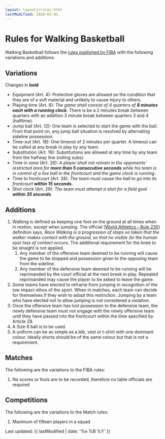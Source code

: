 ```yaml
---
layout: layouts/rules.html
lastModified: 2020-03-01
---
```


# Rules for Walking Basketball

Walking Basketball follows the [rules published by FIBA](https://www.fiba.basketball/basketball-rules) with the following variations and additions:

## Variations

Changes in **bold**

- Equipment (Art. 4): Protective gloves are allowed on the condition that they are of a soft material and unlikely to cause injury to others.
- Playing time (Art. 8): _The game shall consist of 4 quarters of **8 minutes each with a running clock**_. There is be a 2 minutes break between quarters with an addition 3 minute break between quarters 3 and 4 (halftime).
- Jump ball (Art. 12): One team is selected to start the game with the ball. From that point on, any jump ball situation is resolved by alternating sideline possession.
- Time-out (Art. 18): One timeout of 2 minutes per quarter. A timeout can be called at any break in play by any team.
- Substitution (Art. 19): Substitutions are allowed at any time by any team from the halfway line (rolling subs).
- Time in zone (Art. 26): _A player shall not remain in the opponents' restricted area for **more than 5 consecutive seconds** while his team is in control of a live ball in the frontcourt and the game clock is running_.
- Time to frontcourt (Art. 28): _The team must cause the ball to go into its frontcourt **within 15 seconds**_.
- Shot clock (Art. 29): _The team must attempt a shot for a field goal **within 35 seconds**_.

## Additions

1. Walking is defined as keeping one foot on the ground at all times when in motion, except when jumping. The official ([World Athletics - Rule 230](https://www.worldathletics.org/download/download?filename=29eea293-b5c1-42a4-9838-bdeaa31d2e48.pdf&urlslug=C2.1%20-%20Technical%20Rules%20(amended%20on%2031%20January%202020))) definition says, _Race Walking is a progression of steps so taken that the walker makes contact with
the ground, so that no visible (to the human eye) loss of contact occurs_. The additional requirement for the knee to be straight is not applied.
	1. Any member of the offensive team deemed to be running will cause the game to be stopped and possession given to the opposing team from the sideline.
	1. Any member of the defensive team deemed to be running will be reprimanded by the court official at the next break in play. Repeated reprimanded may cause the player to be asked to leave the game.
1. Some teams have elected to reframe from jumping in recognition of the low impact ethos of the sport. When in matches, each team can decide for themselves if they wish to adopt this restriction. Jumping by a team who have elected not to allow jumping is not considered a violation.
1. Once the offensive team has lost possession to the defensive team, the newly defensive team must not engage with the newly offensive team until they have passed into the frontcourt within the time specified by Article 28.
1. A Size 6 ball is to be used.
1. A uniform can be as simple as a bib, vest or t-shirt with one dominant colour. Ideally shorts should be of the same colour but that is not a requirement.

## Matches

The following are the variations to the FIBA rules:

1. No scores or fouls are to be recorded, therefore no table officials are required

## Competitions

The following are the variations to the Match rules:

1. Maximum of fifteen players in a squad

Last updated: {{ lastModified | date: '%e %B %Y' }}
